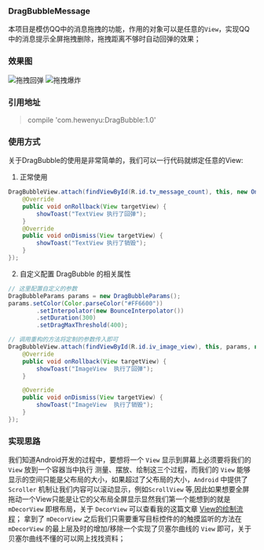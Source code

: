 ### DragBubbleMessage
本项目是模仿QQ中的消息拖拽的功能，作用的对象可以是任意的`View`，实现QQ中的消息提示全屏拖拽删除，拖拽距离不够时自动回弹的效果；

### 效果图
![拖拽回弹](https://github.com/hewenyuAndroid/DragBubbleMessage/blob/master/screen/rollback.gif?raw=true)
![拖拽爆炸](https://github.com/hewenyuAndroid/DragBubbleMessage/blob/master/screen/explosion.gif?raw=true)

### 引用地址
> compile 'com.hewenyu:DragBubble:1.0'

### 使用方式
关于DragBubble的使用是非常简单的，我们可以一行代码就绑定任意的View:
1. 正常使用
```Java
DragBubbleView.attach(findViewById(R.id.tv_message_count), this, new OnStateListener() {
    @Override
    public void onRollback(View targetView) {
        showToast("TextView 执行了回弹");
    }
    @Override
    public void onDismiss(View targetView) {
        showToast("TextView 执行了销毁");
    }
});
```

2. 自定义配置 DragBubble 的相关属性
```Java
// 这里配置自定义的参数
DragBubbleParams params = new DragBubbleParams();
params.setColor(Color.parseColor("#FF6600"))
        .setInterpolator(new BounceInterpolator())
        .setDuration(300)
        .setDragMaxThreshold(400);

// 调用重构的方法将定制的参数传入即可
DragBubbleView.attach(findViewById(R.id.iv_image_view), this, params, new OnStateListener() {
    @Override
    public void onRollback(View targetView) {
        showToast("ImageView  执行了回弹");
    }

    @Override
    public void onDismiss(View targetView) {
        showToast("ImageView  执行了销毁");
    }
});
```

### 实现思路
我们知道Android开发的过程中，要想将一个 `View` 显示到屏幕上必须要将我们的 `View` 放到一个容器当中执行 测量、摆放、绘制这三个过程，而我们的 `View` 能够显示的空间只能是父布局的大小，如果超过了父布局的大小，`Android` 中提供了 `Scroller` 机制让我们内容可以滚动显示，例如`ScrollView` 等,因此如果想要全屏拖动一个View只能是让它的父布局全屏显示显然我们第一个能想到的就是 `mDecorView` 即根布局，关于 `DecorView` 可以查看我的这篇文章 [View的绘制流程](https://github.com/hewenyuAndroid/SourceRead/blob/master/View%E7%9A%84%E7%BB%98%E5%88%B6%E6%B5%81%E7%A8%8B.md)；
拿到了 `mDecorView` 之后我们只需要重写目标控件的的触摸监听的方法在 `mDecorView` 的最上层及时的增加/移除一个实现了贝塞尔曲线的 `View` 即可，关于贝塞尔曲线不懂的可以网上找找资料；

